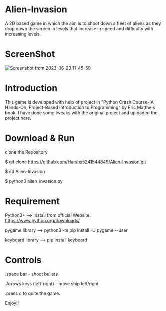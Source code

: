 # Alien-Invasion

A 2D based game in which the aim is to shoot down a fleet of aliens as they drop down the screen in levels that increase in speed and difficulty with increasing levels.  

# ScreenShot

![Screenshot from 2023-06-23 11-45-59](https://github.com/Harshx5241544849/Alien-Invasion/assets/74664383/c4826f36-6d36-4781-ba14-625d4477d5ca)

# Introduction

This game is developed with help of project in "Python Crash Course- A Hands-On, Project-Based Introduction to Programming" by Eric Matthe's book. 
I have done some tweaks with the original project and uploaded the project here.

# Download & Run

clone the Repository

$ git clone https://github.com/Harshx5241544849/Alien-Invasion.git

$ cd Alien-Invasion

$ python3 alien_invasion.py

# Requirement

Python3+         --> Install from official Website: https://www.python.org/downloads/

pygame library   --> python3 -m pip install -U pygame --user

keyboard library --> pip install keyboard
 
# Controls

  .space bar - shoot bullets
  
  .Arrows keys (left-right) - move ship left/right
  
  .press q to quite the game.

Enjoy!!
